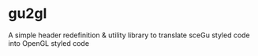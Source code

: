 # gu2gl
A simple header redefinition &amp; utility library to translate sceGu styled code into OpenGL styled code
